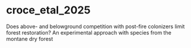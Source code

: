 # croce_etal_2025
Does above- and belowground competition with post-fire colonizers limit forest restoration? An experimental approach with species from the montane dry forest
